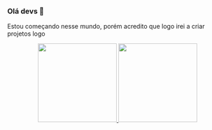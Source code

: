 ### Olá devs 👋

Estou começando nesse mundo, porém acredito que logo irei a criar projetos logo
<div align="center">
  <a href="https://github.com/Cannedsans">
  
  
  <img height="180em" src="https://github-readme-stats.vercel.app/api?username=Cannedsans&show_icons=true&theme=tokyonight&include_all_commits=true&count_private=true"/>
  <img height="180em" src="https://github-readme-stats.vercel.app/api/top-langs/?username=Cannedsans&layout=compact&langs_count=7&theme=tokyonight"/>
</div>
<!--
**Cannedsans/Cannedsans** is a ✨ _special_ ✨ repository because its `README.md` (this file) appears on your GitHub profile.

Here are some ideas to get you started:

- 🔭 I’m currently working on ...
- 🌱 I’m currently learning ...
- 👯 I’m looking to collaborate on ...
- 🤔 I’m looking for help with ...
- 💬 Ask me about ...
- 📫 How to reach me: ...
- 😄 Pronouns: ...
- ⚡ Fun fact: ...
-->
